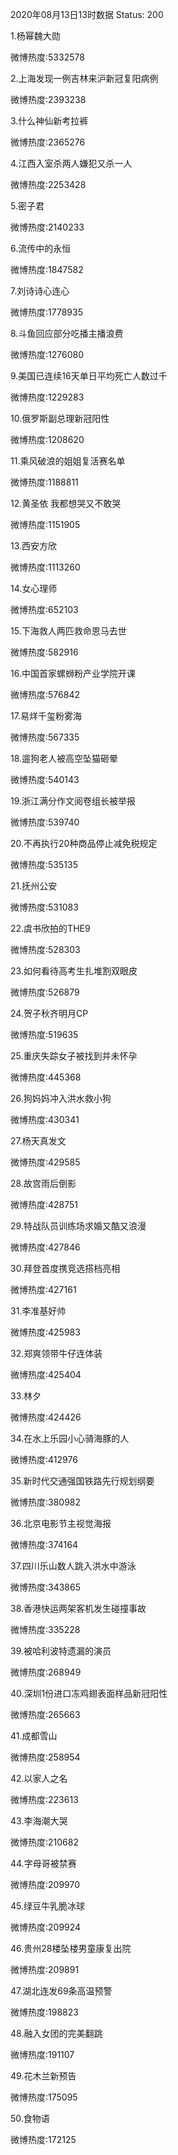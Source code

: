 2020年08月13日13时数据
Status: 200

1.杨幂魏大勋

微博热度:5332578

2.上海发现一例吉林来沪新冠复阳病例

微博热度:2393238

3.什么神仙新考拉裤

微博热度:2365276

4.江西入室杀两人嫌犯又杀一人

微博热度:2253428

5.密子君

微博热度:2140233

6.流传中的永恒

微博热度:1847582

7.刘诗诗心连心

微博热度:1778935

8.斗鱼回应部分吃播主播浪费

微博热度:1276080

9.美国已连续16天单日平均死亡人数过千

微博热度:1229283

10.俄罗斯副总理新冠阳性

微博热度:1208620

11.乘风破浪的姐姐复活赛名单

微博热度:1188811

12.黄圣依 我都想哭又不敢哭

微博热度:1151905

13.西安方欣

微博热度:1113260

14.女心理师

微博热度:652103

15.下海救人两匹救命恩马去世

微博热度:582916

16.中国首家螺蛳粉产业学院开课

微博热度:576842

17.易烊千玺粉雾海

微博热度:567335

18.遛狗老人被高空坠猫砸晕

微博热度:540143

19.浙江满分作文阅卷组长被举报

微博热度:539740

20.不再执行20种商品停止减免税规定

微博热度:535135

21.抚州公安

微博热度:531083

22.虞书欣拍的THE9

微博热度:528303

23.如何看待高考生扎堆割双眼皮

微博热度:526879

24.贺子秋齐明月CP

微博热度:519635

25.重庆失踪女子被找到并未怀孕

微博热度:445368

26.狗妈妈冲入洪水救小狗

微博热度:430341

27.杨天真发文

微博热度:429585

28.故宫雨后倒影

微博热度:428751

29.特战队员训练场求婚又酷又浪漫

微博热度:427846

30.拜登首度携竞选搭档亮相

微博热度:427161

31.李准基好帅

微博热度:425983

32.郑爽领带牛仔连体装

微博热度:425404

33.林夕

微博热度:424426

34.在水上乐园小心骑海豚的人

微博热度:412976

35.新时代交通强国铁路先行规划纲要

微博热度:380982

36.北京电影节主视觉海报

微博热度:374164

37.四川乐山数人跳入洪水中游泳

微博热度:343865

38.香港快运两架客机发生碰撞事故

微博热度:335228

39.被哈利波特遗漏的演员

微博热度:268949

40.深圳1份进口冻鸡翅表面样品新冠阳性

微博热度:265663

41.成都雪山

微博热度:258954

42.以家人之名

微博热度:223613

43.李海潮大哭

微博热度:210682

44.字母哥被禁赛

微博热度:209970

45.绿豆牛乳脆冰球

微博热度:209924

46.贵州28楼坠楼男童康复出院

微博热度:209891

47.湖北连发69条高温预警

微博热度:198823

48.融入女团的完美翻跳

微博热度:191107

49.花木兰新预告

微博热度:175095

50.食物语

微博热度:172125


